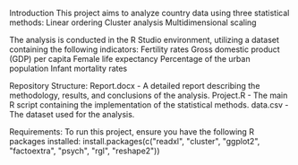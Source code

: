 Introduction
This project aims to analyze country data using three statistical methods:
Linear ordering
Cluster analysis
Multidimensional scaling

The analysis is conducted in the R Studio environment, utilizing a dataset containing the following indicators:
Fertility rates
Gross domestic product (GDP) per capita
Female life expectancy
Percentage of the urban population
Infant mortality rates

Repository Structure:
Report.docx - A detailed report describing the methodology, results, and conclusions of the analysis.
Project.R - The main R script containing the implementation of the statistical methods.
data.csv - The dataset used for the analysis.

Requirements:
To run this project, ensure you have the following R packages installed:
install.packages(c("readxl", "cluster", "ggplot2", "factoextra", "psych", "rgl", "reshape2"))
